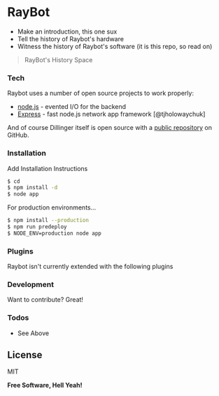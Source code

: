 
# RayBot
  - Make an introduction, this one sux
  - Tell the history of Raybot's hardware
  - Witness the history of Raybot's software (it is this repo, so read on)

> RayBot's History Space
> 
> 

### Tech

Raybot uses a number of open source projects to work properly:

* [node.js] - evented I/O for the backend
* [Express] - fast node.js network app framework [@tjholowaychuk]

And of course Dillinger itself is open source with a [public repository][dill]
 on GitHub.

### Installation

Add Installation Instructions

```sh
$ cd 
$ npm install -d
$ node app
```

For production environments...

```sh
$ npm install --production
$ npm run predeploy
$ NODE_ENV=production node app
```

### Plugins

Raybot isn't currently extended with the following plugins




### Development

Want to contribute? Great!


### Todos

 - See Above

License
----

MIT


**Free Software, Hell Yeah!**

[//]: # (These are reference links used in the body of this note and get stripped out when the markdown processor does its job. There is no need to format nicely because it shouldn't be seen. Thanks SO - http://stackoverflow.com/questions/4823468/store-comments-in-markdown-syntax)


   [dill]: <https://github.com/joemccann/dillinger>
   [node.js]: <http://nodejs.org>
   [Twitter Bootstrap]: <http://twitter.github.com/bootstrap/>
   [express]: <http://expressjs.com>
   [NodeJS]: <http://nodejs.org>
   


